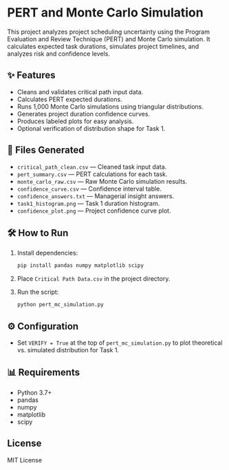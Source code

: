 # PERT and Monte Carlo Simulation

This project analyzes project scheduling uncertainty using the Program Evaluation and Review Technique (PERT) and Monte Carlo simulation. It calculates expected task durations, simulates project timelines, and analyzes risk and confidence levels.

## ✨ Features
- Cleans and validates critical path input data.
- Calculates PERT expected durations.
- Runs 1,000 Monte Carlo simulations using triangular distributions.
- Generates project duration confidence curves.
- Produces labeled plots for easy analysis.
- Optional verification of distribution shape for Task 1.

## 📂 Files Generated
- `critical_path_clean.csv` — Cleaned task input data.
- `pert_summary.csv` — PERT calculations for each task.
- `monte_carlo_raw.csv` — Raw Monte Carlo simulation results.
- `confidence_curve.csv` — Confidence interval table.
- `confidence_answers.txt` — Managerial insight answers.
- `task1_histogram.png` — Task 1 duration histogram.
- `confidence_plot.png` — Project confidence curve plot.

## 🛠️ How to Run
1. Install dependencies:
   ```bash
   pip install pandas numpy matplotlib scipy
   ```

2. Place `Critical Path Data.csv` in the project directory.

3. Run the script:
   ```bash
   python pert_mc_simulation.py
   ```

## ⚙️ Configuration
- Set `VERIFY = True` at the top of `pert_mc_simulation.py` to plot theoretical vs. simulated distribution for Task 1.

## 📊 Requirements
- Python 3.7+
- pandas
- numpy
- matplotlib
- scipy

## License
MIT License